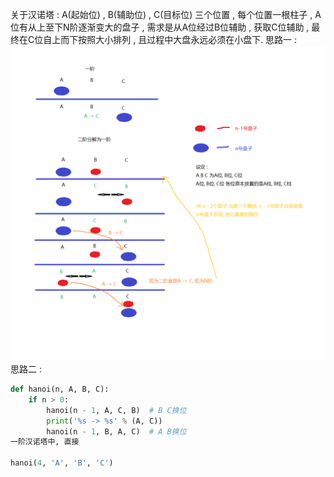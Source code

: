 关于汉诺塔 : 
A(起始位) , B(辅助位) , C(目标位) 三个位置 , 每个位置一根柱子 , A 位有从上至下N阶逐渐变大的盘子 , 需求是从A位经过B位辅助 , 获取C位辅助 , 最终在C位自上而下按照大小排列 , 且过程中大盘永远必须在小盘下.
思路一 :
![hanoi](./hanoi.png)
思路二 :

```python
def hanoi(n, A, B, C):
    if n > 0:
        hanoi(n - 1, A, C, B)  # B C换位
        print('%s -> %s' % (A, C))
        hanoi(n - 1, B, A, C)  # A B换位
一阶汉诺塔中, 直接

hanoi(4, 'A', 'B', 'C')
```
